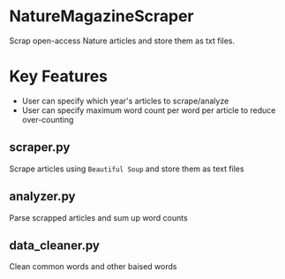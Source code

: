 # NatureMagazineScraper
Scrap open-access Nature articles and store them as txt files.

# Key Features
- User can specify which year's articles to scrape/analyze
- User can specify maximum word count per word per article to reduce over-counting

## scraper.py
Scrape articles using `Beautiful Soup` and store them as text files

## analyzer.py
Parse scrapped articles and sum up word counts

## data_cleaner.py
Clean common words and other baised words
